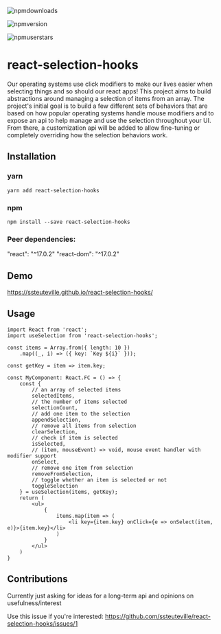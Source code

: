 
![npmdownloads](https://img.shields.io/npm/dm/react-selection-hooks)

![npmversion](https://img.shields.io/npm/v/react-selection-hooks)

![npmuserstars](https://img.shields.io/github/stars/ssteuteville?label=ssteutevile&style=social)

# react-selection-hooks
Our operating systems use click modifiers to make our lives easier when selecting things and so should our react apps! This project aims to build abstractions around managing a selection of items from an array. The project's initial goal is to build a few different sets of behaviors that are based on how popular operating systems handle mouse modifiers and to expose an api to help manage and use the selection throughout your UI. From there, a customization api will be added to allow fine-tuning or completely overriding how the selection behaviors work.

## Installation
### yarn
`yarn add react-selection-hooks`

### npm
`npm install --save react-selection-hooks`

### Peer dependencies:
"react": "^17.0.2"
"react-dom": "^17.0.2" 

## Demo
https://ssteuteville.github.io/react-selection-hooks/

## Usage

    import React from 'react';
    import useSelection from 'react-selection-hooks';
    
    const items = Array.from({ length: 10 })
	    .map((_, i) => ({ key: `Key ${i}` }));
    
    const getKey = item => item.key;
    
    const MyComponent: React.FC = () => {
	    const { 
		    // an array of selected items
		    selectedItems,
		    // the number of items selected
		    selectionCount,
		    // add one item to the selection
		    appendSelection, 
		    // remove all items from selection
		    clearSelection,
		    // check if item is selected
		    isSelected,
		    // (item, mouseEvent) => void, mouse event handler with modifier support
		    onSelect,
		    // remove one item from selection
		    removeFromSelection,
		    // toggle whether an item is selected or not
		    toggleSelection
	    } = useSelection(items, getKey);
		return (
			<ul>
				{
					items.map(item => (
						<li key={item.key} onClick={e => onSelect(item, e)}>{item.key}</li>
					)
				}
			</ul>
		)
    }

## Contributions
Currently just asking for ideas for a long-term api and opinions on usefulness/interest

Use this issue if you're interested:
https://github.com/ssteuteville/react-selection-hooks/issues/1